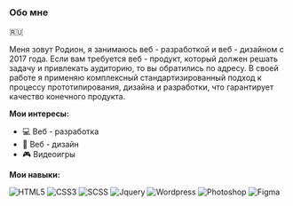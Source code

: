 ### Обо мне
:ru:

Меня зовут Родион, я занимаюсь веб - разработкой и веб - дизайном с 2017 года. Если вам требуется веб - продукт, который должен решать задачу и привлекать аудиторию, то вы обратились по адресу. В своей работе я применяю комплексный стандартизированный подход к процессу прототипирования, дизайна и разработки, что гарантирует качество конечного продукта.

**Мои интересы:**
- 💻 Веб - разработка
- 🎨 Веб - дизайн
- 🎮 Видеоигры

**Мои навыки:**

![HTML5](https://img.shields.io/badge/-Html5-orange?style=flat&logo=html5&logoColor=white)
![CSS3](https://img.shields.io/badge/-Css3-blue?style=flat&logo=css3&logoColor=white)
![SCSS](https://img.shields.io/badge/-Scss-c76494?style=flat&logo=sass&logoColor=white)
![Jquery](https://img.shields.io/badge/-Jquery-0268ae?style=flat&logo=jquery&logoColor=white)
![Wordpress](https://img.shields.io/badge/-Wordpress-1a749d?style=flat&logo=wordpress&logoColor=white)
![Photoshop](https://img.shields.io/badge/-Photoshop-001833?style=flat&logo=adobe&logoColor=white)
![Figma](https://img.shields.io/badge/-Figma-02d084?style=flat&logo=figma&logoColor=white)
